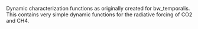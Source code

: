 Dynamic characterization functions as originally created for bw_temporalis. This contains very simple dynamic functions for the radiative forcing of CO2 and CH4.